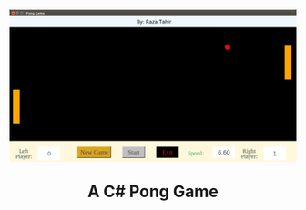 # <img src="https://raw.githubusercontent.com/Razat94/Pong-Game/master/Pong.png"/> <p align="center" vertical-align= "middle">A C# Pong Game</p>
